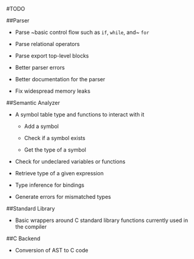 #TODO

##Parser

- Parse ~basic control flow such as `if`, `while`, and~ `for`

- Parse relational operators

- Parse export top-level blocks

- Better parser errors

- Better documentation for the parser

- Fix widespread memory leaks


##Semantic Analyzer

- A symbol table type and functions to interact with it

	- Add a symbol

	- Check if a symbol exists

	- Get the type of a symbol

- Check for undeclared variables or functions

- Retrieve type of a given expression

- Type inference for bindings

- Generate errors for mismatched types

##Standard Library

- Basic wrappers around C standard library functions currently used in the compiler

##C Backend

- Conversion of AST to C code
